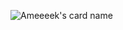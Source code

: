 ![Ameeeek's card name](https://cardivo.vercel.app/api?name=Ameeeek&description=Selamat%20datang%20di%20welcome%20%F0%9F%91%8B&image=https://avatars.githubusercontent.com/u/83535916?v=4&backgroundColor=#FFFFFF)
